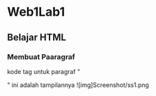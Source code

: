 # Web1Lab1
## Belajar HTML

### Membuat Paaragraf
kode tag untuk paragraf "<p>"
ini adalah tampilannya
![img]Screenshot/ss1.png